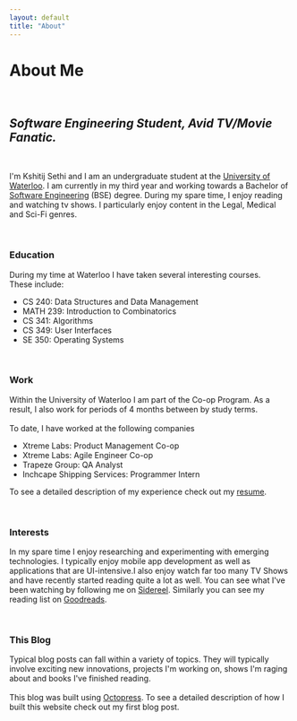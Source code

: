 ```yaml
---
layout: default
title: "About"
---
```

<div class="about">

<h1>About Me</h1><br>
<i><h2> Software Engineering Student, Avid TV/Movie Fanatic. </h2></i>
<br><p>
I'm Kshitij Sethi and I am an undergraduate student at the <a href="http://www.uwaterloo.ca">University of Waterloo</a>.
I am currently in my third year and working towards a Bachelor of <a href="http://www.softeng.uwaterloo.ca">Software Engineering</a> (BSE) degree. 
During my spare time, I enjoy reading and watching tv shows. I particularly enjoy content in the Legal, Medical and Sci-Fi genres.
</p><br>
<h3> Education </h3>
<p>
During my time at Waterloo I have taken several interesting courses.<br>
These include:<br>
<ul>
<li>CS 240: Data Structures and Data Management</li>
<li>MATH 239: Introduction to Combinatorics</li>
<li>CS 341: Algorithms</li>
<li>CS 349: User Interfaces</li>
<li>SE 350: Operating Systems</li>
</ul>
</p><br>
<h3> Work </h3>
<p>
Within the University of Waterloo I am part of the Co-op Program. As a result, I also work for periods of 4 months between by study terms. <br><br>
To date, I have worked at the following companies<br>
<ul>
<li>Xtreme Labs: Product Management Co-op</li>
<li>Xtreme Labs: Agile Engineer Co-op</li>
<li>Trapeze Group: QA Analyst </li>
<li>Inchcape Shipping Services: Programmer Intern </li>
</ul>
To see a detailed description of my experience check out my <a href="http://www.kjsethi.com/resume">resume</a>.
</p><br>
<h3> Interests </h3>
<p>
In my spare time I enjoy researching and experimenting with emerging technologies. I typically enjoy mobile app development as well as applications that are UI-intensive.I also enjoy watch far too many TV Shows and have recently started reading quite a lot as well. 
You can see what I've been watching by following me on <a href="http://www.sidereel.com/profile/kjsethi">Sidereel</a>.
Similarly you can see my reading list on <a href="http://www.goodreads.com/kjsethi">Goodreads</a>. 
</p><br>
<h3> This Blog </h3>
<p>
Typical blog posts can fall within a variety of topics. They will typically involve exciting new innovations, projects I'm working on, shows I'm raging about and books I've finished reading.<br><br>
This blog was built using <a href="http://www.octopress.org">Octopress</a>. To see a detailed description of how I built this website check out my first blog post.
</p> 
</div>

